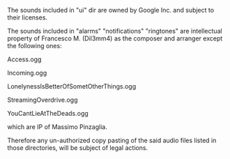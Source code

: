 The sounds included in "ui" dir are owned by Google Inc. and subject to their licenses.

The sounds included in "alarms" "notifications" "ringtones" are intellectual property of Francesco M. (Dil3mm4) as the composer and arranger except the following ones:

Access.ogg

Incoming.ogg

LonelynessIsBetterOfSometOtherThings.ogg

StreamingOverdrive.ogg

YouCantLieAtTheDeads.ogg

which are IP of Massimo Pinzaglia.

Therefore any un-authorized copy pasting of the said audio files listed in those directories, will be subject of legal actions. 


